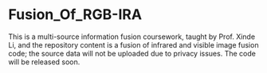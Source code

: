 # Fusion_Of_RGB-IRA
This is a multi-source information fusion coursework, taught by Prof. Xinde Li, and the repository content is a fusion of infrared and visible image fusion code; the source data will not be uploaded due to privacy issues.
The code will be released soon.
